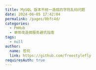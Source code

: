 ```yaml
---
title: MySQL 版本不统一造成的字符乱码问题
date: 2024-06-05 17:42:04
permalink: /pages/0bfc4d/
categories: 
  - PmHub
  - 单体改造微服务避坑指南
tags: 
  - null
author: 
  name: 苍何
  link: https://github.com/freestylefly
requiresAuth: true
---
```


